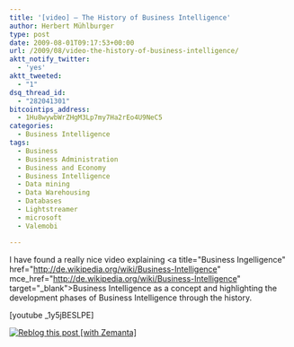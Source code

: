 ```yaml
---
title: '[video] – The History of Business Intelligence'
author: Herbert Mühlburger
type: post
date: 2009-08-01T09:17:53+00:00
url: /2009/08/video-the-history-of-business-intelligence/
aktt_notify_twitter:
  - 'yes'
aktt_tweeted:
  - "1"
dsq_thread_id:
  - "282041301"
bitcointips_address:
  - 1Hu8wywbWrZHgM3Lp7my7Ha2rEo4U9NeC5
categories:
  - Business Intelligence
tags:
  - Business
  - Business Administration
  - Business and Economy
  - Business Intelligence
  - Data mining
  - Data Warehousing
  - Databases
  - Lightstreamer
  - microsoft
  - Valemobi

---
```

I have found a really nice video explaining <a title="Business Ingelligence" href="http://de.wikipedia.org/wiki/Business-Intelligence" mce\_href="http://de.wikipedia.org/wiki/Business-Intelligence" target="\_blank">Business Intelligence</a> as a concept and highlighting the development phases of Business Intelligence through the history.

[youtube _1y5jBESLPE]

<div class="zemanta-pixie">
  <a class="zemanta-pixie-a" title="Reblog this post [with Zemanta]" href="http://reblog.zemanta.com/zemified/ececb4dc-3b0d-43b5-8de4-366ec1051e09/" mce_href="http://reblog.zemanta.com/zemified/ececb4dc-3b0d-43b5-8de4-366ec1051e09/"><img class="zemanta-pixie-img" src="http://img.zemanta.com/reblog_e.png?x-id=ececb4dc-3b0d-43b5-8de4-366ec1051e09" mce_src="http://img.zemanta.com/reblog_e.png?x-id=ececb4dc-3b0d-43b5-8de4-366ec1051e09" alt="Reblog this post [with Zemanta]"/></a><span class="zem-script more-related pretty-attribution"><mce :script mce_src="http://static.zemanta.com/readside/loader.js" type="mce-text/javascript"></mce></span>
</div>